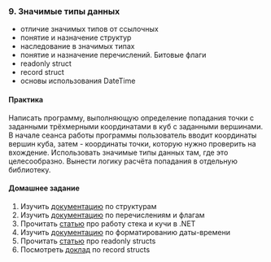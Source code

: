 ### 9. Значимые типы данных
- отличие значимых типов от ссылочных
- понятие и назначение структур
- наследование в значимых типах
- понятие и назначение перечислений. Битовые флаги
- readonly struct
- record struct
- основы использования DateTime

#### Практика
Написать программу, выполняющую определение попадания точки с заданными трёхмерными координатами в куб с заданными вершинами.
В начале сеанса работы программы пользователь вводит координаты вершин куба, затем - координаты точки, которую нужно 
проверить на вхождение. Использовать значимые типы данных там, где это целесообразно. Вынести логику расчёта попадания
в отдельную библиотеку.

#### Домашнее задание
1. Изучить [документацию](https://learn.microsoft.com/en-us/dotnet/csharp/language-reference/builtin-types/struct) по структурам
2. Изучить [документацию](https://learn.microsoft.com/en-us/dotnet/csharp/language-reference/builtin-types/enum) по перечислениям и флагам
3. Прочитать [статью](https://www.c-sharpcorner.com/article/C-Sharp-heaping-vs-stacking-in-net-part-i/) про работу стека и кучи в .NET
4. Изучить [документацию](https://learn.microsoft.com/ru-ru/dotnet/standard/base-types/standard-date-and-time-format-strings) по форматированию даты-времени
5. Прочитать [статью](https://devblogs.microsoft.com/premier-developer/the-in-modifier-and-the-readonly-structs-in-c/) про readonly structs
6. Посмотреть [доклад](https://youtu.be/Qtlw-AbLysQ?si=9Sy_aewz3Yc5crRA) по record structs

